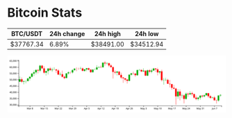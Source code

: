 # Bitcoin Stats

BTC/USDT|24h change|24h high|24h low|
|---|---|---|---|
|$37767.34|6.89%|$38491.00|$34512.94|

<img src="./chart.svg">

